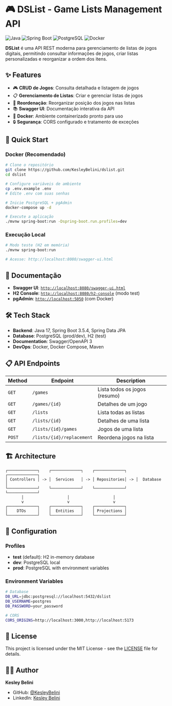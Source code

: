 # 🎮 DSList - Game Lists Management API

![Java](https://img.shields.io/badge/Java-17-orange?style=flat-square&logo=java)
![Spring Boot](https://img.shields.io/badge/Spring%20Boot-3.5.4-green?style=flat-square&logo=spring-boot)
![PostgreSQL](https://img.shields.io/badge/PostgreSQL-15-blue?style=flat-square&logo=postgresql)
![Docker](https://img.shields.io/badge/Docker-Compose-blue?style=flat-square&logo=docker)

**DSList** é uma API REST moderna para gerenciamento de listas de jogos digitais, permitindo consultar informações de jogos, criar listas personalizadas e reorganizar a ordem dos itens.

## ✨ Features

- 🎮 **CRUD de Jogos**: Consulta detalhada e listagem de jogos
- 📋 **Gerenciamento de Listas**: Criar e gerenciar listas de jogos  
- 🔄 **Reordenação**: Reorganizar posição dos jogos nas listas
- 📚 **Swagger UI**: Documentação interativa da API
- 🐳 **Docker**: Ambiente containerizado pronto para uso
- 🔒 **Segurança**: CORS configurado e tratamento de exceções

## 🚀 Quick Start

### Docker (Recomendado)

```bash
# Clone o repositório
git clone https://github.com/KesleyBelini/dslist.git
cd dslist

# Configure variáveis de ambiente
cp .env.example .env
# Edite .env com suas senhas

# Inicie PostgreSQL + pgAdmin
docker-compose up -d

# Execute a aplicação
./mvnw spring-boot:run -Dspring-boot.run.profiles=dev
```

### Execução Local

```bash
# Modo teste (H2 em memória)
./mvnw spring-boot:run

# Acesse: http://localhost:8080/swagger-ui.html
```

## 📖 Documentação

- **Swagger UI**: [`http://localhost:8080/swagger-ui.html`](http://localhost:8080/swagger-ui.html)
- **H2 Console**: [`http://localhost:8080/h2-console`](http://localhost:8080/h2-console) (modo test)
- **pgAdmin**: [`http://localhost:5050`](http://localhost:5050) (com Docker)

## 🛠️ Tech Stack

- **Backend**: Java 17, Spring Boot 3.5.4, Spring Data JPA
- **Database**: PostgreSQL (prod/dev), H2 (test)
- **Documentation**: Swagger/OpenAPI 3
- **DevOps**: Docker, Docker Compose, Maven

## 📋 API Endpoints

| Method | Endpoint | Description |
|--------|----------|-------------|
| `GET` | `/games` | Lista todos os jogos (resumo) |
| `GET` | `/games/{id}` | Detalhes de um jogo |
| `GET` | `/lists` | Lista todas as listas |
| `GET` | `/lists/{id}` | Detalhes de uma lista |
| `GET` | `/lists/{id}/games` | Jogos de uma lista |
| `POST` | `/lists/{id}/replacement` | Reordena jogos na lista |

## 🏗️ Architecture

```
┌─────────────┐    ┌─────────────┐    ┌─────────────┐    ┌─────────────┐
│ Controllers │ -> │  Services   │ -> │ Repositories│ -> │  Database   │
└─────────────┘    └─────────────┘    └─────────────┘    └─────────────┘
       │                   │                   │
       v                   v                   v
┌─────────────┐    ┌─────────────┐    ┌─────────────┐
│    DTOs     │    │  Entities   │    │ Projections │
└─────────────┘    └─────────────┘    └─────────────┘
```

## 🔧 Configuration

### Profiles

- **test** (default): H2 in-memory database
- **dev**: PostgreSQL local
- **prod**: PostgreSQL with environment variables

### Environment Variables

```bash
# Database
DB_URL=jdbc:postgresql://localhost:5432/dslist
DB_USERNAME=postgres
DB_PASSWORD=your_password

# CORS
CORS_ORIGINS=http://localhost:3000,http://localhost:5173
```

## 📄 License

This project is licensed under the MIT License - see the [LICENSE](LICENSE) file for details.

## 👨‍💻 Author

**Kesley Belini**

- GitHub: [@KesleyBelini](https://github.com/KesleyBelini)
- LinkedIn: [Kesley Belini](https://linkedin.com/in/kesleybelini)

